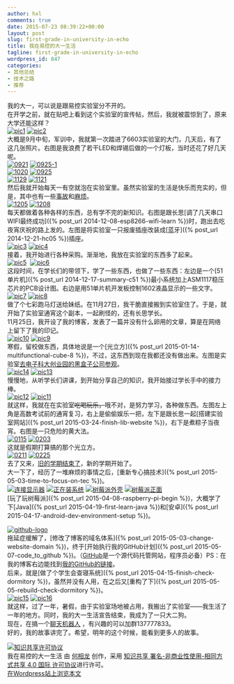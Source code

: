 ```yaml
---
author: hxl
comments: true
date: 2015-07-23 08:39:22+00:00
layout: post
slug: first-grade-in-university-in-echo
title: 我在易控的大一生活
tagline: first-grade-in-university-in-echo
wordpress_id: 847
categories:
- 其他总结
- 技术之路
- 推荐
---
```


我的大一，可以说是跟易控实验室分不开的。  
在开学之前，就在贴吧上看到这个实验室的宣传帖，然后，我就被震惊到了，原来大学还能这样？  
[![pic1](https://tec.hxlxz.com/wp-content/uploads/2015/07/pic1-300x300.png)](https://tec.hxlxz.com/wp-content/uploads/2015/07/pic1.png)
[![pic2](https://tec.hxlxz.com/wp-content/uploads/2015/07/pic2-319x300.jpg)](https://tec.hxlxz.com/wp-content/uploads/2015/07/pic2.jpg)  
大概是9月中旬，军训中，我就第一次踏进了6603实验室的大门，几天后，有了这几张照片。右图是我浪费了若干LED和焊锡后做的一个灯板，当时还花了好几天呢。  
[![0921](https://tec.hxlxz.com/wp-content/uploads/2015/07/0921-261x300.png)](https://tec.hxlxz.com/wp-content/uploads/2015/07/0921.png)
[![0925-1](https://tec.hxlxz.com/wp-content/uploads/2015/07/0925-1-288x300.png)](https://tec.hxlxz.com/wp-content/uploads/2015/07/0925-1.png)  
[![1020](https://tec.hxlxz.com/wp-content/uploads/2015/07/1020-301x300.png)](https://tec.hxlxz.com/wp-content/uploads/2015/07/1020.png)
[![0925](https://tec.hxlxz.com/wp-content/uploads/2015/07/0925-258x300.png)](https://tec.hxlxz.com/wp-content/uploads/2015/07/0925.png)  
[![1129](https://tec.hxlxz.com/wp-content/uploads/2015/07/1129-338x300.png)](https://tec.hxlxz.com/wp-content/uploads/2015/07/1129.png) 
[![1121](https://tec.hxlxz.com/wp-content/uploads/2015/07/1121-218x300.png)](https://tec.hxlxz.com/wp-content/uploads/2015/07/1121.png)  
然后我就开始每天一有空就泡在实验室里。虽然实验室的生活是快乐而充实的，但是，其中也有一些[事故](https://tec.hxlxz.com/27_an-accident)和[麻烦](https://tec.hxlxz.com/64_first-issue-in-university)。  
[![1205](https://tec.hxlxz.com/wp-content/uploads/2015/07/1205-e1437640592496.png)](https://tec.hxlxz.com/wp-content/uploads/2015/07/1205-e1437640592496.png)
[![1208](https://tec.hxlxz.com/wp-content/uploads/2015/07/1208-325x300.png)](https://tec.hxlxz.com/wp-content/uploads/2015/07/1208.png)  
每天都做着各种各样的东西，总有学不完的新知识。右图是跟长思[调了几天串口WIFI最终成功]({% post_url 2014-12-08-esp8266-wifi-learn %})时，跑出去吃夜宵庆祝的路上发的。左图是将实验室一只报废插座改装成[蓝牙]({% post_url 2014-12-21-hc05 %})插座。  
[![pic3](https://tec.hxlxz.com/wp-content/uploads/2015/07/pic3-300x300.jpg)](https://tec.hxlxz.com/wp-content/uploads/2015/07/pic3.jpg) 
[![pic4](https://tec.hxlxz.com/wp-content/uploads/2015/07/pic4-300x300.jpg)](https://tec.hxlxz.com/wp-content/uploads/2015/07/pic4.jpg)  
接着，我开始进行各种采购。渐渐地，我放在实验室的东西多了起来。  
[![pic5](https://tec.hxlxz.com/wp-content/uploads/2015/07/pic5-449x300.jpg)](https://tec.hxlxz.com/wp-content/uploads/2015/07/pic5.jpg) 
[![pic6](https://tec.hxlxz.com/wp-content/uploads/2015/07/pic6-266x300.jpg)](https://tec.hxlxz.com/wp-content/uploads/2015/07/pic6.jpg)  
这段时间，在学长们的带领下，学了一些东西，也做了一些东西：左边是一个[51单片机]({% post_url 2014-12-17-summary-c51 %})最小系统加上ASM1117稳压芯片的PCB设计图。右边是用51单片机开发板控制1602液晶显示的一些文字。  
[![pic7](https://tec.hxlxz.com/wp-content/uploads/2015/07/pic7-300x300.jpg)](https://tec.hxlxz.com/wp-content/uploads/2015/07/pic7.jpg) 
[![pic8](https://tec.hxlxz.com/wp-content/uploads/2015/07/pic91-300x300.jpg)](https://tec.hxlxz.com/wp-content/uploads/2015/07/pic91.jpg)  
做了个七彩跑马灯送给妹纸。在11月27日，我干脆直接搬到实验室住了。于是，就开始了实验室通宵这个副本，一起刷怪的，还有长思学长。  
11月25日，我开设了我的博客，发表了一篇并没有什么卵用的文章，算是在网络上留下了我的印记。  
[![pic10](https://tec.hxlxz.com/wp-content/uploads/2015/07/pic10-220x300.jpg)](https://tec.hxlxz.com/wp-content/uploads/2015/07/pic10.jpg)
[![pic9](https://tec.hxlxz.com/wp-content/uploads/2015/07/pic9-300x300.jpg)](https://tec.hxlxz.com/wp-content/uploads/2015/07/pic9.jpg)  
寒假，留校做东西，具体地说是一个[光立方]({% post_url 2015-01-14-multifunctional-cube-8 %})，不过，这东西到现在我都还没有做出来。左图是实验室[去电子科大创业园的黑盒子公司参观](https://tec.hxlxz.com/29_get-from-black-box)。  
[![pic14](https://tec.hxlxz.com/wp-content/uploads/2015/07/pic14-315x300.jpg)](https://tec.hxlxz.com/wp-content/uploads/2015/07/pic14.jpg)
[![pic13](https://tec.hxlxz.com/wp-content/uploads/2015/07/pic13-462x300.jpg)](https://tec.hxlxz.com/wp-content/uploads/2015/07/pic13.jpg)  
慢慢地，从听学长们讲课，到开始分享自己的知识，我开始接过学长手中的接力棒。  
[![pic12](https://tec.hxlxz.com/wp-content/uploads/2015/07/pic12-300x300.jpg)](https://tec.hxlxz.com/wp-content/uploads/2015/07/pic12.jpg)
[![pic11](https://tec.hxlxz.com/wp-content/uploads/2015/07/pic11-220x300.jpg)](https://tec.hxlxz.com/wp-content/uploads/2015/07/pic11.jpg)  
就这样，我就在在实验室<del>吃喝玩乐，</del>哦不对，是努力学习，各种做东西。左图左上角是高数考试前的通宵复习，右上是偷偷娱乐一把，左下是跟长思一起[搭建实验室网站]({% post_url 2015-03-24-finish-lib-website %})，右下是煮粽子当夜宵。右图是一只危险的黄大法。  
[![0115](https://tec.hxlxz.com/wp-content/uploads/2015/07/0115-e1437639783878-202x300.png)](https://tec.hxlxz.com/wp-content/uploads/2015/07/0115.png)
[![0203](https://tec.hxlxz.com/wp-content/uploads/2015/07/0203-e1437639820723-212x300.png)](https://tec.hxlxz.com/wp-content/uploads/2015/07/0203.png)  
这就是假期打算搞的那个光立方。  
[![0211](https://tec.hxlxz.com/wp-content/uploads/2015/07/0211-e1437639863821-261x300.png)](https://tec.hxlxz.com/wp-content/uploads/2015/07/0211.png) 
[![0225](https://tec.hxlxz.com/wp-content/uploads/2015/07/0225-e1437639887327-236x300.png)](https://tec.hxlxz.com/wp-content/uploads/2015/07/0225.png)  
去了又来，[旧的学期结束了](https://tec.hxlxz.com/196_summary-of-first-semester-in-university)，新的学期开始了。  
大一下了，经历了一堆麻烦的事情之后，[重新专心搞技术]({% post_url 2015-05-03-time-to-focus-on-tec %})。  
[![连接显示器](https://tec.hxlxz.com/wp-content/uploads/2015/04/IMG_20150401_180934-169x300.jpg)](https://tec.hxlxz.com/wp-content/uploads/2015/04/IMG_20150401_180934.jpg)
[![正在装系统](https://tec.hxlxz.com/wp-content/uploads/2015/04/IMG_20150401_180930-169x300.jpg)](https://tec.hxlxz.com/wp-content/uploads/2015/04/IMG_20150401_180930.jpg)
[![树莓派外壳](https://tec.hxlxz.com/wp-content/uploads/2015/04/IMG_20150401_155635-169x300.jpg)](https://tec.hxlxz.com/wp-content/uploads/2015/04/IMG_20150401_155635.jpg)
[![树莓派正面](https://tec.hxlxz.com/wp-content/uploads/2015/04/IMG_20150401_155833-300x169.jpg)](https://tec.hxlxz.com/wp-content/uploads/2015/04/IMG_20150401_155833.jpg)  
[玩了玩树莓派]({% post_url 2015-04-08-raspberry-pi-begin %})，大概学了下[Java]({% post_url 2015-04-19-first-learn-java %})和[安卓]({% post_url 2015-04-17-android-dev-environment-setup %})。  

[![github-logo](https://tec.hxlxz.com/wp-content/uploads/2015/03/github-logo-600x232.jpg)](https://tec.hxlxz.com/wp-content/uploads/2015/03/github-logo.jpg)  
拖延症缓解了，[修改了博客的域名体系]({% post_url 2015-05-03-change-website-domain %})，终于[开始执行我的GitHub计划]({% post_url 2015-05-07-code_to_github %})。（[GitHub](https://github.com)是一个源代码托管网站，程序员必备）PS：在我的博客右边能找到[我的GitHub的链接](https://github.com/hxl9654)。  
后来，就是[做了个学生会查寝系统]({% post_url 2015-04-15-finish-check-dormitory %})，虽然并没有人用，在之后又[重构了下]({% post_url 2015-05-05-rebuild-check-dormitory %})。  
[![pic15](https://tec.hxlxz.com/wp-content/uploads/2015/07/pic15-301x300.jpg)](https://tec.hxlxz.com/wp-content/uploads/2015/07/pic15.jpg) 
[![pic16](https://tec.hxlxz.com/wp-content/uploads/2015/07/pic16-300x300.jpg)](https://tec.hxlxz.com/wp-content/uploads/2015/07/pic16.jpg)  
就这样，过了一年，暑假，由于实验室场地被占用，我搬出了实验室——我生活了一年的地方。同时，我的大一生活宣告结束，我成为了一只大二狗。  
现在，在搞一个[聊天机器人](https://tec.hxlxz.com/765_qqrobot) ，有兴趣的可以加群137777833。  
好的，我的故事讲完了。希望，明年的这个时候，能看到更多人的故事。  

[![知识共享许可协议](https://i.creativecommons.org/l/by-nc-sa/4.0/88x31.png)](http://creativecommons.org/licenses/by-nc-sa/4.0/)  
我在易控的大一生活 由 [何相龙]() 创作，采用 [知识共享 署名-非商业性使用-相同方式共享 4.0 国际 许可协议](http://creativecommons.org/licenses/by-nc-sa/4.0/)进行许可。  
[在Wordpress站上浏览本文](https://tec.hxlxz.com/?p=847)
